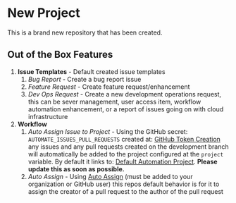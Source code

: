 # New Project

This is a brand new repository that has been created.

## Out of the Box Features

1. **Issue Templates** - Default created issue templates
    1. _Bug Report_ - Create a bug report issue
    2. _Feature Request_ - Create feature request/enhancement
    3. _Dev Ops Request_ - Create a new development operations request, this can be sever management, user access item, workflow automation enhancement, or a report of issues going on with cloud infrastructure
2. **Workflow**
    1. _Auto Assign Issue to Project_ - Using the GitHub secret: `AUTOMATE_ISSUES_PULL_REQUESTS` created at: [GitHub Token Creation](https://github.com/settings/tokens/new) any issues and any pull requests created on the development branch will automatically be added to the project configured at the `project` variable. By default it links to: [Default Automation Project](https://github.com/orgs/Cassio-is-Great/projects/3). **Please update this as soon as possible.**
    2. _Auto Assign_ - Using [Auto Assign](https://github.com/apps/auto-assign) (must be added to your organization or GitHub user) this repos default behavior is for it to assign the creator of a pull request to the author of the pull request
